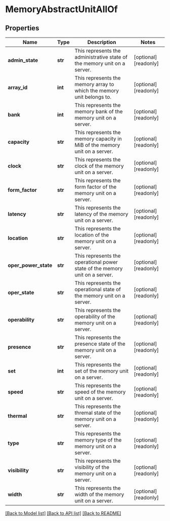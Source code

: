 # MemoryAbstractUnitAllOf

## Properties
Name | Type | Description | Notes
------------ | ------------- | ------------- | -------------
**admin_state** | **str** | This represents the administrative state of the memory unit on a server.   | [optional] [readonly] 
**array_id** | **int** | This represents the memory array to which the memory unit belongs to.   | [optional] [readonly] 
**bank** | **int** | This represents the memory bank of the memory unit on a server.   | [optional] [readonly] 
**capacity** | **str** | This represents the memory capacity in MiB of the memory unit on a server.   | [optional] [readonly] 
**clock** | **str** | This represents the clock of the memory unit on a server.   | [optional] [readonly] 
**form_factor** | **str** | This represents the form factor of the memory unit on a server.   | [optional] [readonly] 
**latency** | **str** | This represents the latency of the memory unit on a server.   | [optional] [readonly] 
**location** | **str** | This represents the location of the memory unit on a server.   | [optional] [readonly] 
**oper_power_state** | **str** | This represents the operational power state of the memory unit on a server.   | [optional] [readonly] 
**oper_state** | **str** | This represents the operational state of the memory unit on a server.   | [optional] [readonly] 
**operability** | **str** | This represents the operability of the memory unit on a server.   | [optional] [readonly] 
**presence** | **str** | This represents the presence state of the memory unit on a server.   | [optional] [readonly] 
**set** | **int** | This represents the set of the memory unit on a server.   | [optional] [readonly] 
**speed** | **str** | This represents the speed of the memory unit on a server.   | [optional] [readonly] 
**thermal** | **str** | This represents the thremal state of the memory unit on a server.   | [optional] [readonly] 
**type** | **str** | This represents the memory type of the memory unit on a server.   | [optional] [readonly] 
**visibility** | **str** | This represents the visibility of the memory unit on a server.   | [optional] [readonly] 
**width** | **str** | This represents the width of the memory unit on a server.    | [optional] [readonly] 

[[Back to Model list]](../README.md#documentation-for-models) [[Back to API list]](../README.md#documentation-for-api-endpoints) [[Back to README]](../README.md)


